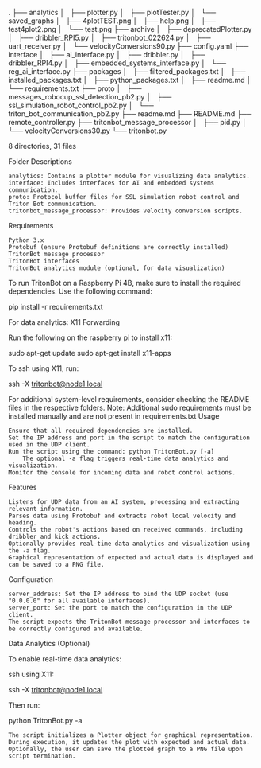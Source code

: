 .
├── analytics
│   ├── plotter.py
│   ├── plotTester.py
│   └── saved_graphs
│       ├── 4plotTEST.png
│       ├── help.png
│       ├── test4plot2.png
│       └── test.png
├── archive
│   ├── deprecatedPlotter.py
│   ├── dribbler_RPI5.py
│   ├── tritonbot_022624.py
│   ├── uart_receiver.py
│   └── velocityConversions90.py
├── config.yaml
├── interface
│   ├── ai_interface.py
│   ├── dribbler.py
│   ├── dribbler_RPI4.py
│   ├── embedded_systems_interface.py
│   └── reg_ai_interface.py
├── packages
│   ├── filtered_packages.txt
│   ├── installed_packages.txt
│   ├── python_packages.txt
│   ├── readme.md
│   └── requirements.txt
├── proto
│   ├── messages_robocup_ssl_detection_pb2.py
│   ├── ssl_simulation_robot_control_pb2.py
│   └── triton_bot_communication_pb2.py
├── readme.md
├── README.md
├── remote_controller.py
├── tritonbot_message_processor
│   ├── pid.py
│   └── velocityConversions30.py
└── tritonbot.py

8 directories, 31 files


Folder Descriptions

    analytics: Contains a plotter module for visualizing data analytics.
    interface: Includes interfaces for AI and embedded systems communication.
    proto: Protocol buffer files for SSL simulation robot control and Triton Bot communication.
    tritonbot_message_processor: Provides velocity conversion scripts.

Requirements

    Python 3.x
    Protobuf (ensure Protobuf definitions are correctly installed)
    TritonBot message processor
    TritonBot interfaces
    TritonBot analytics module (optional, for data visualization)

To run TritonBot on a Raspberry Pi 4B, make sure to install the required dependencies. Use the following command:

pip install -r requirements.txt

For data analytics:
X11 Forwarding

Run the following on the raspberry pi to install x11:

sudo apt-get update
sudo apt-get install x11-apps

To ssh using X11, run:

ssh -X tritonbot@node1.local

For additional system-level requirements, consider checking the README files in the respective folders. Note: Additional sudo requirements must be installed manually and are not present in requirements.txt
Usage

    Ensure that all required dependencies are installed.
    Set the IP address and port in the script to match the configuration used in the UDP client.
    Run the script using the command: python TritonBot.py [-a]
        The optional -a flag triggers real-time data analytics and visualization.
    Monitor the console for incoming data and robot control actions.

Features

    Listens for UDP data from an AI system, processing and extracting relevant information.
    Parses data using Protobuf and extracts robot local velocity and heading.
    Controls the robot's actions based on received commands, including dribbler and kick actions.
    Optionally provides real-time data analytics and visualization using the -a flag.
    Graphical representation of expected and actual data is displayed and can be saved to a PNG file.

Configuration

    server_address: Set the IP address to bind the UDP socket (use "0.0.0.0" for all available interfaces).
    server_port: Set the port to match the configuration in the UDP client.
    The script expects the TritonBot message processor and interfaces to be correctly configured and available.

Data Analytics (Optional)

To enable real-time data analytics:

ssh using X11:

ssh -X tritonbot@node1.local

Then run:

python TritonBot.py -a

    The script initializes a Plotter object for graphical representation.
    During execution, it updates the plot with expected and actual data.
    Optionally, the user can save the plotted graph to a PNG file upon script termination.

